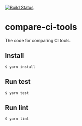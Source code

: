 [![Build Status](https://travis-ci.org/reireias/compare-ci-tools.svg?branch=master)](https://travis-ci.org/reireias/compare-ci-tools)

# compare-ci-tools
The code for comparing CI tools.

## Install

```console
$ yarn install
```

## Run test

```console
$ yarn test
```

## Run lint

```console
$ yarn lint
```
